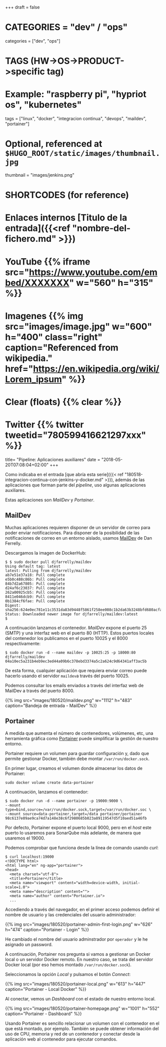 +++
draft = false

# CATEGORIES = "dev" / "ops"
categories = ["dev", "ops"]
# TAGS (HW->OS->PRODUCT->specific tag)
# Example: "raspberry pi", "hypriot os", "kubernetes"

tags = ["linux", "docker", "integracion continua", "devops", "maildev", "portainer"]

# Optional, referenced at `$HUGO_ROOT/static/images/thumbnail.jpg`
thumbnail = "images/jenkins.png"

# SHORTCODES (for reference)

# Enlaces internos [Titulo de la entrada]({{<ref "nombre-del-fichero.md" >}})

# YouTube {{% iframe src="https://www.youtube.com/embed/XXXXXXX" w="560" h="315" %}}
# Imagenes {{% img src="images/image.jpg" w="600" h="400" class="right" caption="Referenced from wikipedia." href="https://en.wikipedia.org/wiki/Lorem_ipsum" %}}
# Clear (floats) {{% clear %}}
# Twitter {{% twitter tweetid="780599416621297xxx" %}}

title=  "Pipeline: Aplicaciones auxiliares"
date = "2018-05-20T07:08:04+02:00"
+++

Como indicaba en el entrada [que abría esta serie]({{< ref  "180518-integracion-continua-con-jenkins-y-docker.md" >}}), además de las aplicaciones que forman parte del _pipeline_, uso algunas aplicaciones auxiliares.

Estas aplicaciones son _MailDev_ y _Portainer_.

<!--more-->

## MailDev

Muchas aplicaciones requieren disponer de un servidor de correo para poder enviar notificaciones. Para disponer de la posibilidad de las notificaciones de correo en un entorno aislado, usamos [MailDev](http://danfarrelly.nyc/MailDev/) de Dan Ferrelly.

Descargamos la imagen de DockerHub:

```shell
$ $ sudo docker pull djfarrelly/maildev
Using default tag: latest
latest: Pulling from djfarrelly/maildev
ab7e51e37a18: Pull complete
e5b0c488c86b: Pull complete
84b7d2a67805: Pull complete
d24af6c23037: Pull complete
262a00925cb5: Pull complete
8411e046dcb9: Pull complete
0b1384cf6fae: Pull complete
Digest: sha256:624e0ec781e11c3531da83d9448f5861f258ee008c1b2da63b3248bfd680acfa
Status: Downloaded newer image for djfarrelly/maildev:latest
$
```

A continuación lanzamos el contenedor. _MailDev_ expone el puerto 25 (SMTP) y una interfaz web en el puerto 80 (HTTP). Estos puertos locales del contenedor los publicamos en el puerto 10025 y el 8000 respectivamente:

```she
$ sudo docker run -d --name maildev -p 10025:25 -p 18000:80 djfarrelly/maildev
04a10ec5a231b4eb9ec3ed44a09b6c378ebd3374a5c2a624c9d64341aff3ac5b
```

De esta forma, cualquier aplicación que requiera enviar correo puede hacerlo usando el servidor `maildev`a través del puerto 10025.

Podemos consultar los emails enviados a través del interfaz web de MailDev a través del puerto 8000.

{{% img src="images/180520/maildev.png" w="1112" h="483" caption="Bandeja de entrada - MailDev" %}}

## Portainer

A medida que aumenta el número de contenedores, volúmenes, etc, una herramienta gráfica como [Portainer](https://portainer.io)  puede simplificar la gestión de nuestro entorno.

Portainer requiere un volumen para guardar configuración y, dado que permite gestionar Docker, también debe montar `/var/run/docker.sock`.

En primer lugar, creamos el volumen donde almacenar los datos de Portainer:

```shell
sudo docker volume create data-portainer
```

A continuación, lanzamos el contenedor:

```shell
$ sudo docker run -d --name portainer -p 19000:9000 \
--mount type=bind,source=/var/run/docker.sock,target=/var/run/docker.soc \
--mount source=data-portainer,target=/data portainer/portainer
98c6137e09ae9ca74d7a148e38c6f2980685b023a89119547d5f10aed51a46fb
```

Por defecto, Portainer expone el puerto local 9000, pero en el _host_ este puerto lo usaremos para SonarQube más adelante, de manera que usaremos el 19000.

Podemos comprobar que funciona desde la línea de comando usando _curl_:

```shell
$ curl localhost:19000
<!DOCTYPE html>
<html lang="en" ng-app="portainer">
<head>
  <meta charset="utf-8">
  <title>Portainer</title>
  <meta name="viewport" content="width=device-width, initial-scale=1.0">
  <meta name="description" content="">
  <meta name="author" content="Portainer.io">
  ...
```

Accediendo a través del navegador, en el primer acceso podemos definir el nombre de usuario y las credenciales del usuario administrador:

{{% img src="images/180520/portainer-admin-first-login.png" w="626" h="474" caption="Portainer - Login" %}}

He cambiado el nombre del usuario adminstrador por `operador` y le he asignado un password.

A continuación, Portainer nos pregunta si vamos a gestionar un Docker local o un servidor Docker remoto. En nuestro caso, se trata del servidor Docker local (por eso hemos montado `/var/run/docker.sock`).

Seleccionamos la opción _Local_ y pulsamos el botón _Connect_:

{{% img src="images/180520/portainer-local.png" w="613" h="447" caption="Portainer - Local Docker" %}}

Al conectar, vemos un _Dashboard_ con el estado de nuestro entorno local.

{{% img src="images/180520/portainer-homepage.png" w="1001" h="552" caption="Portainer - Dashboard" %}}

Usando Portainer es sencillo relacionar un volumen con el contenedor en el que está montado, por ejemplo. También se puede obtener información del uso de CPU, memoria y red de un contenedor y conectar desde la aplicación web al contenedor para ejecutar comandos.
